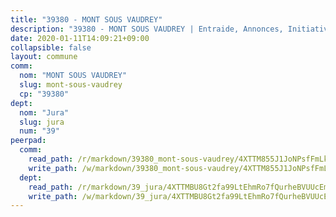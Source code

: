 ```yaml
---
title: "39380 - MONT SOUS VAUDREY"
description: "39380 - MONT SOUS VAUDREY | Entraide, Annonces, Initiatives"
date: 2020-01-11T14:09:21+09:00
collapsible: false
layout: commune
comm:
  nom: "MONT SOUS VAUDREY"
  slug: mont-sous-vaudrey
  cp: "39380"
dept:
  nom: "Jura"
  slug: jura
  num: "39"
peerpad:
  comm:
    read_path: /r/markdown/39380_mont-sous-vaudrey/4XTTM855J1JoNPsfFmLkUZUbUtZLnLvMsMqKzy6D24gpKPr9Z
    write_path: /w/markdown/39380_mont-sous-vaudrey/4XTTM855J1JoNPsfFmLkUZUbUtZLnLvMsMqKzy6D24gpKPr9Z-K3TgUa9injLhSM8hdQ45kfX5AiVCJqd35bRrhJVvrehKiKbzz2wHFF1cwzdJFJ85hRFs1h6QnModEkLQLpe9TGQQMpk1mes6F6VfPCEX18iaV2vPzLLJneVoWcX5ggMd6PqjyENF
  dept:
    read_path: /r/markdown/39_jura/4XTTMBU8Gt2fa99LtEhmRo7fQurheBVUUcEmcUcrj82YN8mg7
    write_path: /w/markdown/39_jura/4XTTMBU8Gt2fa99LtEhmRo7fQurheBVUUcEmcUcrj82YN8mg7-K3TgTcNZmu4vnNMaCfgcL8UVTLrMMzc995tkrcbQnJrz2QJUTFFzY77q7ECMK21XeFnonjpMWqFzgVngXjdq8HzYe3HRbuYXbvX8ofWBv48UvWuvbrbp8aQGQQcfezWASxj7orH1
---
```


